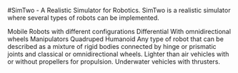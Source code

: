 #SimTwo - A Realistic Simulator for Robotics.
SimTwo is a realistic simulator where several types of robots can be implemented.

Mobile Robots with different configurations
Differential
With omnidirectional wheels
Manipulators
Quadruped
Humanoid
Any type of robot that can be described as a mixture of rigid bodies connected by hinge or prismatic joints and classical or omnidirectional wheels.
Lighter than air vehicles with or without propellers for propulsion.
Underwater vehicles with thrusters.
